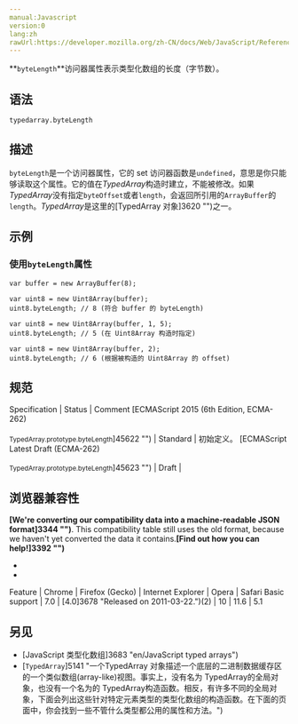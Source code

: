```yaml
---
manual:Javascript
version:0
lang:zh
rawUrl:https://developer.mozilla.org/zh-CN/docs/Web/JavaScript/Reference/Global_Objects/TypedArray/byteLength#
---
```






**`byteLength`**访问器属性表示类型化数组的长度（字节数）。


## 语法<a name="语法"></a>

```
typedarray.byteLength
```

## 描述<a name="描述"></a>


`byteLength`是一个访问器属性，它的 set 访问器函数是`undefined`，意思是你只能够读取这个属性。它的值在*TypedArray*构造时建立，不能被修改。如果*TypedArray*没有指定`byteOffset`或者`length`，会返回所引用的`ArrayBuffer`的`length`。*TypedArray*是这里的[TypedArray 对象]3620 "")之一。


## 示例<a name="示例"></a>

### 使用`byteLength`属性<a name="使用byteLength_属性"></a>

```
var buffer = new ArrayBuffer(8);

var uint8 = new Uint8Array(buffer);
uint8.byteLength; // 8 (符合 buffer 的 byteLength)

var uint8 = new Uint8Array(buffer, 1, 5);
uint8.byteLength; // 5 (在 Uint8Array 构造时指定)

var uint8 = new Uint8Array(buffer, 2);
uint8.byteLength; // 6 (根据被构造的 Uint8Array 的 offset)
```

## 规范<a name="规范"></a>

Specification | Status | Comment 
[ECMAScript 2015 (6th Edition, ECMA-262)<br></br><small>TypedArray.prototype.byteLength</small>]45622 "") | Standard | 初始定义。 
[ECMAScript Latest Draft (ECMA-262)<br></br><small>TypedArray.prototype.byteLength</small>]45623 "") | Draft |  


## 浏览器兼容性<a name="浏览器兼容性"></a>


**[We&#39;re converting our compatibility data into a machine-readable JSON format]3344 "")**. This compatibility table still uses the old format, because we haven&#39;t yet converted the data it contains.**[Find out how you can help!]3392 "")**


* 
* 

Feature | Chrome | Firefox (Gecko) | Internet Explorer | Opera | Safari 
Basic support | 7.0 | [4.0]3678 "Released on 2011-03-22.")(2) | 10 | 11.6 | 5.1 




## 另见<a name="另见"></a>

* [JavaScript 类型化数组]3683 "en/JavaScript typed arrays")
* [`TypedArray`]5141 "一个TypedArray 对象描述一个底层的二进制数据缓存区的一个类似数组(array-like)视图。事实上，没有名为 TypedArray的全局对象，也没有一个名为的 TypedArray构造函数。相反，有许多不同的全局对象，下面会列出这些针对特定元素类型的类型化数组的构造函数。在下面的页面中，你会找到一些不管什么类型都公用的属性和方法。")



